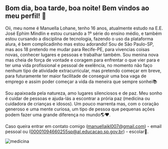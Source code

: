 ## Bom dia, boa tarde, boa noite! Bem vindos ao meu perfil! 💞

Oii, meu nome é Manuella Lohane, tenho 16 anos, atualmente estudo na E.E. José Ephim Mindlin e estou cursando a 1º série do ensino médio, 
e também estou cursando a disciplina de tecnologia, fazendo o uso da plataforma alura, é bem complicadinho mas estou adorando!
Sou de São Paulo-SP, mas aos 18 pretendo me mudar para Recife-PE, para vivencias coisas novas, conhecer lugares e pessoas e trabalhar também.
Sou menina nova mas cheia de força de vontade e coragem para enfrentar o que vier para e ter uma vida profissional e pessoal de exelência, 
no momento não faço nenhum tipo de atividade extracurricular, mas pretendo começar em breve, para futuramente ter maior facilitade de 
conseguir uma boa vaga de emprego e assim poder começar a vida da meneira que sempre sonhei📚

Sou apaixoada pela natureza, amo lugares silenciosos e de paz. Meu sonho é cuidar de pessoas e ajuda-lás a escontrar a prória paz 
(medicina ou cuidadora de crianças e idosos). Um pouco marrenta mas, com o coração generoso e uma mente curiosa, um tipo de pessoa que 
pequenas ações podem fazer uma grande diferença no mundo🌎❤️.

Caso queira entrar em contato comigo (manuellajkl007@gmail.com) - email pessoal
ou (00001094660255sp@al.educacao.sp.gov.br) - escolar🥰.


![medicina](https://media1.tenor.com/m/X-WOz6HphQ4AAAAC/get-well-get-well-soon.gif)

